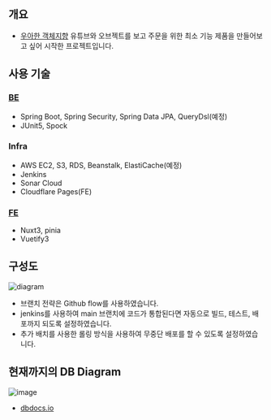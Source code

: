 ## 개요

- [우아한 객체지향](https://www.youtube.com/watch?v=dJ5C4qRqAgA) 유튜브와 오브젝트를 보고 주문을 위한 최소 기능 제품을 만들어보고 싶어 시작한 프로젝트입니다.

## 사용 기술

### [BE](https://github.com/greeng00se/delivery-be)

- Spring Boot, Spring Security, Spring Data JPA, QueryDsl(예정)
- JUnit5, Spock

### Infra

- AWS EC2, S3, RDS, Beanstalk, ElastiCache(예정)
- Jenkins
- Sonar Cloud
- Cloudflare Pages(FE)

### [FE](https://github.com/greeng00se/delivery-owner-fe)

- Nuxt3, pinia
- Vuetify3

## 구성도

![diagram](https://user-images.githubusercontent.com/58586537/191187654-b279daa9-3b56-45ae-9a76-0dc7bd9f6f40.png)

- 브랜치 전략은 Github flow를 사용하였습니다.
- jenkins를 사용하여 main 브랜치에 코드가 통합된다면 자동으로 빌드, 테스트, 배포까지 되도록 설정하였습니다.
- 추가 배치를 사용한 롤링 방식을 사용하여 무중단 배포를 할 수 있도록 설정하였습니다.

## 현재까지의 DB Diagram

![image](https://user-images.githubusercontent.com/58586537/194761835-f98e6918-c52d-4e97-941d-bee898ba8d96.png)

- [dbdocs.io](https://dbdocs.io/thegreengoose7/delivery?view=relationships)
